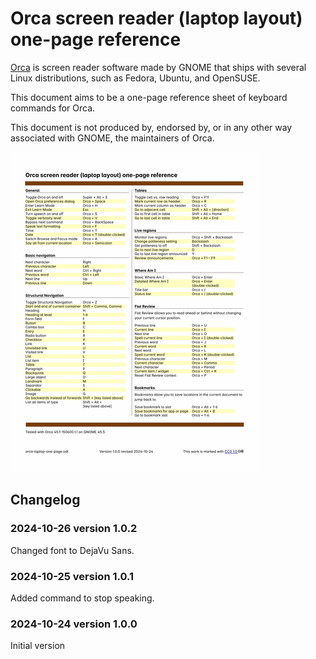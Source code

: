 # Orca screen reader (laptop layout) one-page reference
[Orca](https://orca.gnome.org) is screen reader software made by GNOME that ships with several Linux distributions, such as Fedora, Ubuntu, and OpenSUSE. 

This document aims to be a one-page reference sheet of keyboard commands for Orca. 

This document is not produced by, endorsed by, or in any other way associated with GNOME, the maintainers of Orca. 

![Thumbnail image of reference sheet, showing keyboard commands arranged into eight sections in two columns](thumbnail.png)

## Changelog
### 2024-10-26 version 1.0.2
Changed font to DejaVu Sans.

### 2024-10-25 version 1.0.1
Added command to stop speaking.

### 2024-10-24 version 1.0.0
Initial version
